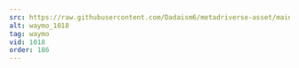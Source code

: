 ```yaml
---
src: https://raw.githubusercontent.com/Dadaism6/metadriverse-asset/main/script-waymo-output-newcompressed/waymo_1018.mp4
alt: waymo_1018
tag: waymo
vid: 1018
order: 186
---
```

